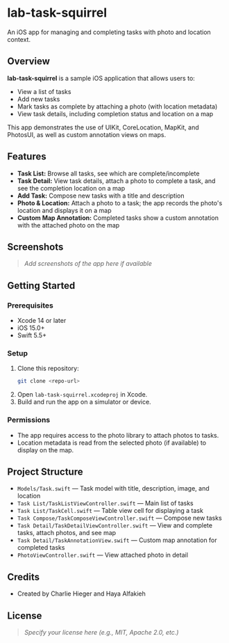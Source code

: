 # lab-task-squirrel

An iOS app for managing and completing tasks with photo and location context.

## Overview

**lab-task-squirrel** is a sample iOS application that allows users to:
- View a list of tasks
- Add new tasks
- Mark tasks as complete by attaching a photo (with location metadata)
- View task details, including completion status and location on a map

This app demonstrates the use of UIKit, CoreLocation, MapKit, and PhotosUI, as well as custom annotation views on maps.

## Features

- **Task List:** Browse all tasks, see which are complete/incomplete
- **Task Detail:** View task details, attach a photo to complete a task, and see the completion location on a map
- **Add Task:** Compose new tasks with a title and description
- **Photo & Location:** Attach a photo to a task; the app records the photo's location and displays it on a map
- **Custom Map Annotation:** Completed tasks show a custom annotation with the attached photo on the map

## Screenshots

> _Add screenshots of the app here if available_

## Getting Started

### Prerequisites
- Xcode 14 or later
- iOS 15.0+
- Swift 5.5+

### Setup
1. Clone this repository:
   ```sh
   git clone <repo-url>
   ```
2. Open `lab-task-squirrel.xcodeproj` in Xcode.
3. Build and run the app on a simulator or device.

### Permissions
- The app requires access to the photo library to attach photos to tasks.
- Location metadata is read from the selected photo (if available) to display on the map.

## Project Structure

- `Models/Task.swift` — Task model with title, description, image, and location
- `Task List/TaskListViewController.swift` — Main list of tasks
- `Task List/TaskCell.swift` — Table view cell for displaying a task
- `Task Compose/TaskComposeViewController.swift` — Compose new tasks
- `Task Detail/TaskDetailViewController.swift` — View and complete tasks, attach photos, and see map
- `Task Detail/TaskAnnotationView.swift` — Custom map annotation for completed tasks
- `PhotoViewController.swift` — View attached photo in detail

## Credits
- Created by Charlie Hieger and Haya Alfakieh

## License

> _Specify your license here (e.g., MIT, Apache 2.0, etc.)_
